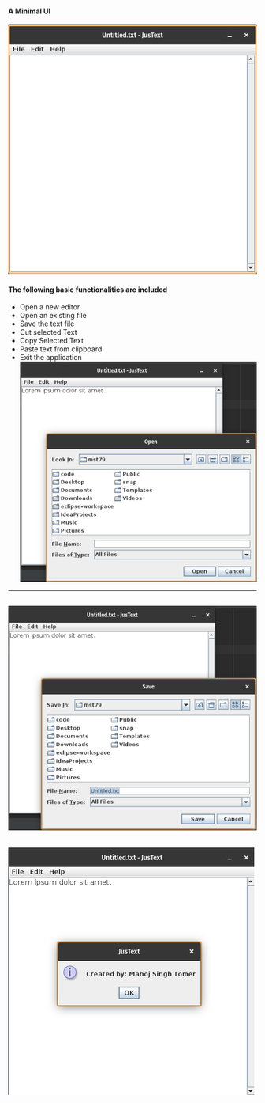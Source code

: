 #### A Minimal UI 
![User Interface](/img/UI.png)

#### The following basic functionalities are included
- Open a new editor
- Open an existing file
- Save the text file
- Cut selected Text
- Copy Selected Text
- Paste text from clipboard
- Exit the application
![Open](/img/Open.png)
---  
![Save](/img/Save.png)  
---  
![About](/img/About.png)
---

